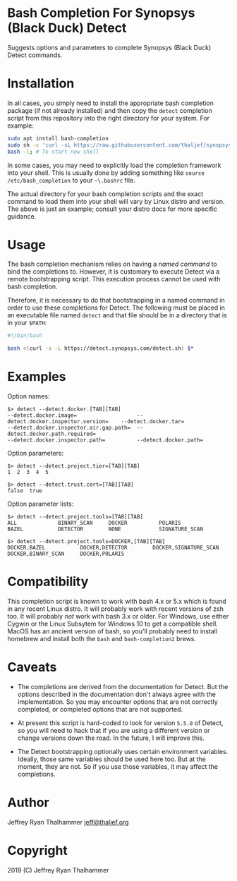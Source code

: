 # Bash Completion For Synopsys (Black Duck) Detect

Suggests options and parameters to complete Synopsys (Black Duck) Detect
commands.

# Installation

In all cases, you simply need to install the appropriate bash completion
package (if not already installed) and then copy the `detect` completion
script from this repository into the right directory for your system.
For example:

```bash
sudo apt install bash-completion
sudo sh -c 'curl -sL https://raw.githubusercontent.com/thaljef/synopsys-detect-bash-completion/master/detect > /etc/bash_completion.d/detect'
bash -l; # To start new shell
```

In some cases, you may need to explicitly load the completion framework into
your shell. This is usually done by adding something like `source
/etc/bash_completion` to your `~\.bashrc` file.

The actual directory for your bash completion scripts and the exact command to
load them into your shell will vary by Linux distro and version. The above is
just an example; consult your distro docs for more specific guidance.

# Usage

The bash completion mechanism relies on having a _named command_ to bind the
completions to. However, it is customary to execute Detect via a remote
bootstrapping script. This execution process cannot be used with bash
completion.

Therefore, it is necessary to do that bootstrapping in a named command in
order to use these completions for Detect. The following must be placed in an
executable file named `detect` and that file should be in a directory that is
in your `$PATH`:

```bash
#!/bin/bash

bash <(curl -s -L https://detect.synopsys.com/detect.sh) $*
```
# Examples

Option names:
```
$> detect --detect.docker.[TAB][TAB]
--detect.docker.image=                   --detect.docker.inspector.version=    --detect.docker.tar=
--detect.docker.inspector.air.gap.path=  --detect.docker.path.required=
--detect.docker.inspector.path=          --detect.docker.path=
```

Option parameters:
```
$> detect --detect.project.tier=[TAB][TAB]
1  2  3  4  5

$> detect --detect.trust.cert=[TAB][TAB]
false  true
```

Option parameter lists:
```
$> detect --detect.project.tools=[TAB][TAB]
ALL             BINARY_SCAN     DOCKER          POLARIS
BAZEL           DETECTOR        NONE            SIGNATURE_SCAN

$> detect --detect.project.tools=DOCKER,[TAB][TAB]
DOCKER,BAZEL           DOCKER,DETECTOR        DOCKER,SIGNATURE_SCAN
DOCKER,BINARY_SCAN     DOCKER,POLARIS
```

# Compatibility

This completion script is known to work with bash 4.x or 5.x which is found in
any recent Linux distro. It will probably work with recent versions of zsh
too. It will probably *not* work with bash 3.x or older. For Windows, use
either Cygwin or the Linux Subsytem for Windows 10 to get a compatible shell.
MacOS has an ancient version of bash, so you'll probably need to install
homebrew and install both the `bash` and `bash-completion2` brews.

# Caveats

* The completions are derived from the documentation for Detect. But the
options described in the documentation don't always agree with the
implementation. So you may encounter options that are not correctly completed,
or completed options that are not supported.

* At present this script is hard-coded to look for version `5.5.0` of Detect,
so you will need to hack that if you are using a different version or change
versions down the road. In the future, I will improve this.

* The Detect bootstrapping optionally uses certain environment variables.
Ideally, those same variables should be used here too. But at the moment, they
are not. So if you use those variables, it may affect the completions.

# Author

Jeffrey Ryan Thalhammer <jeff@thaljef.org>

# Copyright

2019 (C) Jeffrey Ryan Thalhammer

